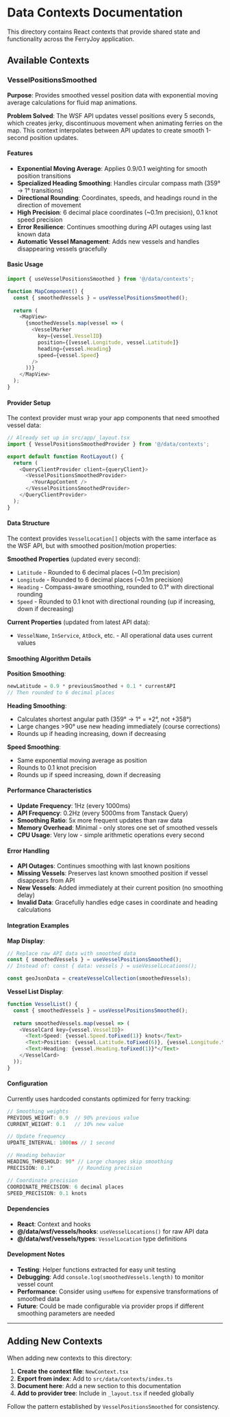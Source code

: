 # Data Contexts Documentation

This directory contains React contexts that provide shared state and functionality across the FerryJoy application.

## Available Contexts

### VesselPositionsSmoothed

**Purpose**: Provides smoothed vessel position data with exponential moving average calculations for fluid map animations.

**Problem Solved**: The WSF API updates vessel positions every 5 seconds, which creates jerky, discontinuous movement when animating ferries on the map. This context interpolates between API updates to create smooth 1-second position updates.

#### Features

- **Exponential Moving Average**: Applies 0.9/0.1 weighting for smooth position transitions
- **Specialized Heading Smoothing**: Handles circular compass math (359° → 1° transitions)
- **Directional Rounding**: Coordinates, speeds, and headings round in the direction of movement
- **High Precision**: 6 decimal place coordinates (~0.1m precision), 0.1 knot speed precision
- **Error Resilience**: Continues smoothing during API outages using last known data
- **Automatic Vessel Management**: Adds new vessels and handles disappearing vessels gracefully

#### Basic Usage

```typescript
import { useVesselPositionsSmoothed } from '@/data/contexts';

function MapComponent() {
  const { smoothedVessels } = useVesselPositionsSmoothed();
  
  return (
    <MapView>
      {smoothedVessels.map(vessel => (
        <VesselMarker 
          key={vessel.VesselID}
          position={[vessel.Longitude, vessel.Latitude]}
          heading={vessel.Heading}
          speed={vessel.Speed}
        />
      ))}
    </MapView>
  );
}
```

#### Provider Setup

The context provider must wrap your app components that need smoothed vessel data:

```typescript
// Already set up in src/app/_layout.tsx
import { VesselPositionsSmoothedProvider } from '@/data/contexts';

export default function RootLayout() {
  return (
    <QueryClientProvider client={queryClient}>
      <VesselPositionsSmoothedProvider>
        <YourAppContent />
      </VesselPositionsSmoothedProvider>
    </QueryClientProvider>
  );
}
```

#### Data Structure

The context provides `VesselLocation[]` objects with the same interface as the WSF API, but with smoothed position/motion properties:

**Smoothed Properties** (updated every second):
- `Latitude` - Rounded to 6 decimal places (~0.1m precision)
- `Longitude` - Rounded to 6 decimal places (~0.1m precision)  
- `Heading` - Compass-aware smoothing, rounded to 0.1° with directional rounding
- `Speed` - Rounded to 0.1 knot with directional rounding (up if increasing, down if decreasing)

**Current Properties** (updated from latest API data):
- `VesselName`, `InService`, `AtDock`, etc. - All operational data uses current values

#### Smoothing Algorithm Details

**Position Smoothing**:
```typescript
newLatitude = 0.9 * previousSmoothed + 0.1 * currentAPI
// Then rounded to 6 decimal places
```

**Heading Smoothing**:
- Calculates shortest angular path (359° → 1° = +2°, not +358°)
- Large changes >90° use new heading immediately (course corrections)
- Rounds up if heading increasing, down if decreasing

**Speed Smoothing**:
- Same exponential moving average as position
- Rounds to 0.1 knot precision
- Rounds up if speed increasing, down if decreasing

#### Performance Characteristics

- **Update Frequency**: 1Hz (every 1000ms)
- **API Frequency**: 0.2Hz (every 5000ms from Tanstack Query)
- **Smoothing Ratio**: 5x more frequent updates than raw data
- **Memory Overhead**: Minimal - only stores one set of smoothed vessels
- **CPU Usage**: Very low - simple arithmetic operations every second

#### Error Handling

- **API Outages**: Continues smoothing with last known positions
- **Missing Vessels**: Preserves last known smoothed position if vessel disappears from API
- **New Vessels**: Added immediately at their current position (no smoothing delay)
- **Invalid Data**: Gracefully handles edge cases in coordinate and heading calculations

#### Integration Examples

**Map Display**:
```typescript
// Replace raw API data with smoothed data
const { smoothedVessels } = useVesselPositionsSmoothed();
// Instead of: const { data: vessels } = useVesselLocations();

const geoJsonData = createVesselCollection(smoothedVessels);
```

**Vessel List Display**:
```typescript
function VesselList() {
  const { smoothedVessels } = useVesselPositionsSmoothed();
  
  return smoothedVessels.map(vessel => (
    <VesselCard key={vessel.VesselID}>
      <Text>Speed: {vessel.Speed.toFixed(1)} knots</Text>
      <Text>Position: {vessel.Latitude.toFixed(6)}, {vessel.Longitude.toFixed(6)}</Text>
      <Text>Heading: {vessel.Heading.toFixed(1)}°</Text>
    </VesselCard>
  ));
}
```

#### Configuration

Currently uses hardcoded constants optimized for ferry tracking:

```typescript
// Smoothing weights
PREVIOUS_WEIGHT: 0.9  // 90% previous value
CURRENT_WEIGHT: 0.1   // 10% new value

// Update frequency  
UPDATE_INTERVAL: 1000ms // 1 second

// Heading behavior
HEADING_THRESHOLD: 90° // Large changes skip smoothing
PRECISION: 0.1°        // Rounding precision

// Coordinate precision
COORDINATE_PRECISION: 6 decimal places
SPEED_PRECISION: 0.1 knots
```

#### Dependencies

- **React**: Context and hooks
- **@/data/wsf/vessels/hooks**: `useVesselLocations()` for raw API data
- **@/data/wsf/vessels/types**: `VesselLocation` type definitions

#### Development Notes

- **Testing**: Helper functions extracted for easy unit testing
- **Debugging**: Add `console.log(smoothedVessels.length)` to monitor vessel count
- **Performance**: Consider using `useMemo` for expensive transformations of smoothed data
- **Future**: Could be made configurable via provider props if different smoothing parameters are needed

---

## Adding New Contexts

When adding new contexts to this directory:

1. **Create the context file**: `NewContext.tsx`
2. **Export from index**: Add to `src/data/contexts/index.ts`
3. **Document here**: Add a new section to this documentation
4. **Add to provider tree**: Include in `_layout.tsx` if needed globally

Follow the pattern established by `VesselPositionsSmoothed` for consistency. 